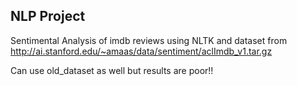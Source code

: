 ## NLP Project

Sentimental Analysis of imdb reviews using NLTK and dataset from http://ai.stanford.edu/~amaas/data/sentiment/aclImdb_v1.tar.gz

Can use old_dataset as well but results are poor!!

